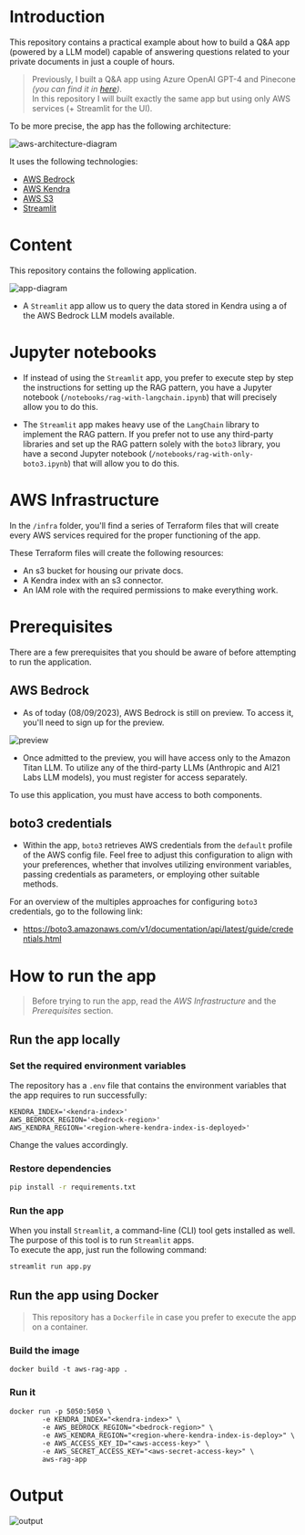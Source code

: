 # **Introduction**

This repository contains a practical example about how to build a Q&A app (powered by a LLM model) capable of answering questions related to your private documents in just a couple of hours.

> Previously, I built a Q&A app using Azure OpenAI GPT-4 and Pinecone _(you can find it in [here](https://github.com/karlospn/building-qa-app-with-openai-pinecone-and-streamlit))_.   
> In this repository I will built exactly the same app but using only AWS services (+ Streamlit for the UI).

To be more precise, the app has the following architecture:

![aws-architecture-diagram](https://raw.githubusercontent.com/karlospn/building-qa-app-with-aws-bedrock-kendra-s3-and-streamlit/main/docs/aws-architecture-diagram.png)

It uses the following technologies:

- [AWS Bedrock](https://aws.amazon.com/bedrock)
- [AWS Kendra](https://aws.amazon.com/kendra)
- [AWS S3](https://aws.amazon.com/s3)
- [Streamlit](https://streamlit.io/)

# **Content**

This repository contains the following application.

![app-diagram](https://raw.githubusercontent.com/karlospn/building-qa-app-with-aws-bedrock-kendra-s3-and-streamlit/main/docs/app-interaction-diagram.png)

- A ``Streamlit`` app allow us to query the data stored in Kendra using a of the AWS Bedrock LLM models available.

# **Jupyter notebooks**

- If instead of using the ``Streamlit`` app, you prefer to execute step by step the instructions for setting up the RAG pattern, you have a Jupyter notebook (``/notebooks/rag-with-langchain.ipynb``) that will precisely allow you to do this.

- The ``Streamlit`` app makes heavy use of the ``LangChain`` library to implement the RAG pattern. If you prefer not to use any third-party libraries and set up the RAG pattern solely with the ``boto3`` library, you have a second Jupyter notebook (``/notebooks/rag-with-only-boto3.ipynb``) that will allow you to do this.

# **AWS Infrastructure**

In the ``/infra`` folder, you'll find a series of Terraform files that will create every AWS services required for the proper functioning of the app.

These Terraform files will create the following resources:
- An s3 bucket for housing our private docs.
- A Kendra index with an s3 connector.
- An IAM role with the required permissions to make everything work.


# **Prerequisites**

There are a few prerequisites that you should be aware of before attempting to run the application.

## **AWS Bedrock**
- As of today (08/09/2023), AWS Bedrock is still on preview. To access it, you'll need to sign up for the preview.

![preview](https://raw.githubusercontent.com/karlospn/building-qa-app-with-aws-bedrock-kendra-s3-and-streamlit/main/docs/rag-aws-bedrock-preview.png)

- Once admitted to the preview, you will have access only to the Amazon Titan LLM. To utilize any of the third-party LLMs (Anthropic and AI21 Labs LLM models), you must register for access separately.

To use this application, you must have access to both components. 

## **boto3 credentials**

- Within the app, ``boto3`` retrieves AWS credentials from the ``default`` profile of the AWS config file. Feel free to adjust this configuration to align with your preferences, whether that involves utilizing environment variables, passing credentials as parameters, or employing other suitable methods.

For an overview of the multiples approaches for configuring ``boto3`` credentials, go to the following link:
- https://boto3.amazonaws.com/v1/documentation/api/latest/guide/credentials.html


# **How to run the app**

> Before trying to run the app, read the _AWS Infrastructure_ and the _Prerequisites_ section.

## **Run the app locally**

### **Set the required environment variables**

The repository has a ``.env`` file that contains the environment variables that the app requires to run successfully:

```text
KENDRA_INDEX='<kendra-index>'
AWS_BEDROCK_REGION='<bedrock-region>'
AWS_KENDRA_REGION='<region-where-kendra-index-is-deployed>'
```
Change the values accordingly.

### **Restore dependencies**

```bash
pip install -r requirements.txt
```
### **Run the app**

When you install ``Streamlit``, a command-line (CLI) tool gets installed as well. The purpose of this tool is to run ``Streamlit`` apps.   
To execute the app, just run the following command:
```bash
streamlit run app.py
```

## **Run the app using Docker**

> This repository has a ``Dockerfile`` in case you prefer to execute the app on a container.

### **Build the image**

```shell
docker build -t aws-rag-app .
```

### **Run it**

```
docker run -p 5050:5050 \
        -e KENDRA_INDEX="<kendra-index>" \
        -e AWS_BEDROCK_REGION="<bedrock-region>" \
        -e AWS_KENDRA_REGION="<region-where-kendra-index-is-deploy>" \
        -e AWS_ACCESS_KEY_ID="<aws-access-key>" \
        -e AWS_SECRET_ACCESS_KEY="<aws-secret-access-key>" \
        aws-rag-app
```

# **Output**

![output](https://raw.githubusercontent.com/karlospn/building-qa-app-with-aws-bedrock-kendra-s3-and-streamlit/main/docs/rag-aws-output-1.png)
